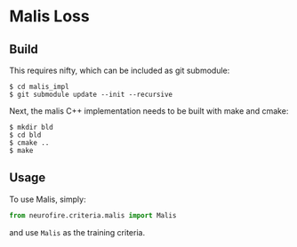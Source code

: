 # Malis Loss

## Build

This requires nifty, which can be included as git submodule:

```
$ cd malis_impl
$ git submodule update --init --recursive
```

Next, the malis C++ implementation needs to be built with make and cmake:

```
$ mkdir bld
$ cd bld
$ cmake ..
$ make
```

## Usage

To use Malis, simply: 

```python
from neurofire.criteria.malis import Malis
```
and use `Malis` as the training criteria. 
